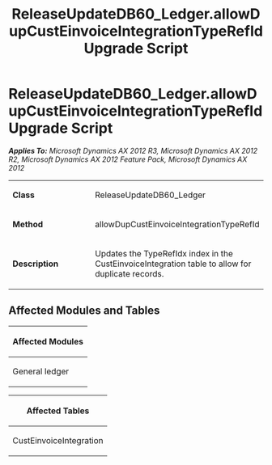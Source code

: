 ﻿---
title: ReleaseUpdateDB60_Ledger.allowDupCustEinvoiceIntegrationTypeRefId Upgrade Script
TOCTitle: ReleaseUpdateDB60_Ledger.allowDupCustEinvoiceIntegrationTypeRefId Upgrade Script
ms:assetid: 32724a88-d201-c946-a7f3-cc622a717f6c
ms:mtpsurl: https://msdn.microsoft.com/en-us/library/JJ685072(v=AX.60)
ms:contentKeyID: 49707525
ms.date: 05/18/2015
mtps_version: v=AX.60
---

# ReleaseUpdateDB60\_Ledger.allowDupCustEinvoiceIntegrationTypeRefId Upgrade Script 


_**Applies To:** Microsoft Dynamics AX 2012 R3, Microsoft Dynamics AX 2012 R2, Microsoft Dynamics AX 2012 Feature Pack, Microsoft Dynamics AX 2012_

<table>
<colgroup>
<col style="width: 50%" />
<col style="width: 50%" />
</colgroup>
<tbody>
<tr class="odd">
<td><p><strong>Class</strong></p></td>
<td><p>ReleaseUpdateDB60_Ledger</p></td>
</tr>
<tr class="even">
<td><p><strong>Method</strong></p></td>
<td><p>allowDupCustEinvoiceIntegrationTypeRefId</p></td>
</tr>
<tr class="odd">
<td><p><strong>Description</strong></p></td>
<td><p>Updates the TypeRefIdx index in the CustEinvoiceIntegration table to allow for duplicate records.</p></td>
</tr>
</tbody>
</table>


## Affected Modules and Tables

<table>
<colgroup>
<col style="width: 100%" />
</colgroup>
<thead>
<tr class="header">
<th><p>Affected Modules</p></th>
</tr>
</thead>
<tbody>
<tr class="odd">
<td><p>General ledger</p></td>
</tr>
</tbody>
</table>


<table>
<colgroup>
<col style="width: 100%" />
</colgroup>
<thead>
<tr class="header">
<th><p>Affected Tables</p></th>
</tr>
</thead>
<tbody>
<tr class="odd">
<td><p>CustEinvoiceIntegration</p></td>
</tr>
</tbody>
</table>

  


